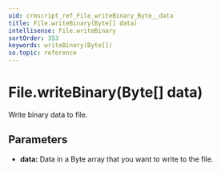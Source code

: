 ```yaml
---
uid: crmscript_ref_File_writeBinary_Byte__data
title: File.writeBinary(Byte[] data)
intellisense: File.writeBinary
sortOrder: 353
keywords: writeBinary(Byte[])
so.topic: reference
---
```


# File.writeBinary(Byte[] data)

Write binary data to file.

## Parameters

* **data:** Data in a Byte array that you want to write to the file.

